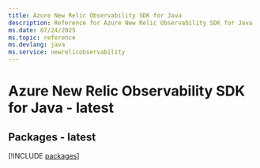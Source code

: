 ```yaml
---
title: Azure New Relic Observability SDK for Java
description: Reference for Azure New Relic Observability SDK for Java
ms.date: 07/24/2025
ms.topic: reference
ms.devlang: java
ms.service: newrelicobservability
---
```

# Azure New Relic Observability SDK for Java - latest
## Packages - latest
[!INCLUDE [packages](new-relic-observability-index.md)]